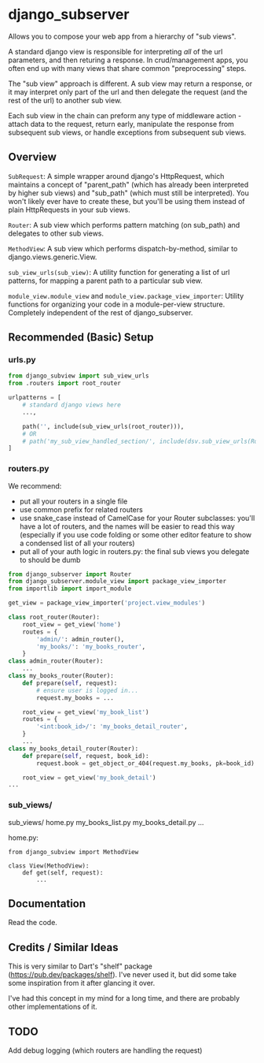 # django_subserver

Allows you to compose your web app from a hierarchy of "sub views".

A standard django view is responsible for interpreting _all_ of the url parameters, and then returing a response. In crud/management apps, you often end up with many views that share common "preprocessing" steps.

The "sub view" approach is different. A sub view may return a response, or it may interpret only part of the url and then delegate the request (and the rest of the url) to another sub view.

Each sub view in the chain can preform any type of middleware action - attach data to the request, return early, manipulate the response from subsequent sub views, or handle exceptions from subsequent sub views.

## Overview

`SubRequest`: A simple wrapper around django's HttpRequest, which maintains a concept of "parent_path" (which has already been interpreted by higher sub views) and "sub_path" (which must still be interpreted). You won't likely ever have to create these, but you'll be using them instead of plain HttpRequests in your sub views.

`Router`: A sub view which performs pattern matching (on sub_path) and delegates to other sub views.

`MethodView`: A sub view which performs dispatch-by-method, similar to django.views.generic.View. 

`sub_view_urls(sub_view)`: A utility function for generating a list of url patterns, for mapping a parent path to a particular sub view.

`module_view.module_view` and `module_view.package_view_importer`:
Utility functions for organizing your code in a module-per-view structure.
Completely independent of the rest of django_subserver.

## Recommended (Basic) Setup

### urls.py
```py
from django_subview import sub_view_urls
from .routers import root_router

urlpatterns = [
    # standard django views here
    ...,

    path('', include(sub_view_urls(root_router))),
    # OR
    # path('my_sub_view_handled_section/', include(dsv.sub_view_urls(RouterRoot))),
]
```

### routers.py

We recommend:
- put all your routers in a single file
- use common prefix for related routers
- use snake_case instead of CamelCase for your Router subclasses: you'll have a lot of routers, and the names will be easier to read this way (especially if you use code folding or some other editor feature to show a condensed list of all your routers)
- put all of your auth logic in routers.py: the final sub views you delegate to should be dumb

```py
from django_subserver import Router
from django_subserver.module_view import package_view_importer
from importlib import import_module

get_view = package_view_importer('project.view_modules')

class root_router(Router):
    root_view = get_view('home')
    routes = {
        'admin/': admin_router(),
        'my_books/': 'my_books_router',
    }
class admin_router(Router):
    ...
class my_books_router(Router):
    def prepare(self, request):
        # ensure user is logged in...
        request.my_books = ...

    root_view = get_view('my_book_list')
    routes = {
        '<int:book_id>/': 'my_books_detail_router',
    }
    ...
class my_books_detail_router(Router):
    def prepare(self, request, book_id):
        request.book = get_object_or_404(request.my_books, pk=book_id)

    root_view = get_view('my_book_detail')
...
```

### sub_views/

sub_views/
    home.py
    my_books_list.py
    my_books_detail.py
    ...

home.py:
```
from django_subview import MethodView

class View(MethodView):
    def get(self, request):
        ...
```

## Documentation

Read the code.

## Credits / Similar Ideas

This is very similar to Dart's "shelf" package (https://pub.dev/packages/shelf). I've never used it, but did some take some inspiration from it after glancing it over.

I've had this concept in my mind for a long time, and there are probably other implementations of it.

## TODO

Add debug logging (which routers are handling the request)